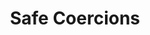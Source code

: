 ---
title: Safe Coercions
paper-url: http://www.cis.upenn.edu/~eir/papers/2014/coercible/coercible.pdf
authors:
- Joachim Breitner
type: paper
tags:
- ICFP 2014
- type coercion
doHaskell-type: research paper
---